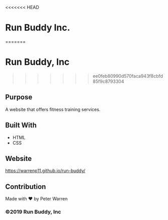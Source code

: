 <<<<<<< HEAD
# Run Buddy Inc.
=======
# Run Buddy, Inc
>>>>>>> ee0feb80990d570faca943f8cbfd85f9c8793304

## Purpose
A website that offers fitness training services.

## Built With
* HTML
* CSS

## Website
https://warrenp11.github.io/run-buddy/

## Contribution
Made with ❤️ by Peter Warren

### ©️2019 Run Buddy, Inc
